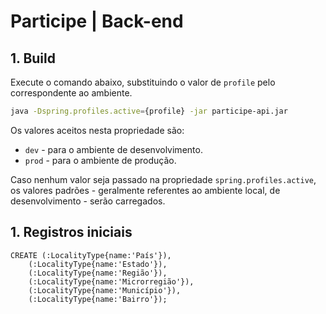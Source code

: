 # Participe | Back-end

## 1. Build

Execute o comando abaixo, substituindo o valor de `profile` pelo correspondente ao ambiente.

```sh
java -Dspring.profiles.active={profile} -jar participe-api.jar
```

Os valores aceitos nesta propriedade são:

- `dev` - para o ambiente de desenvolvimento.
- `prod` - para o ambiente de produção.

Caso nenhum valor seja passado na propriedade `spring.profiles.active`, os valores padrões - geralmente referentes ao ambiente local, de desenvolvimento - serão carregados.


## 1. Registros iniciais

```
CREATE (:LocalityType{name:'País'}),
	(:LocalityType{name:'Estado'}),
	(:LocalityType{name:'Região'}),
  	(:LocalityType{name:'Microrregião'}),
  	(:LocalityType{name:'Município'}),
    (:LocalityType{name:'Bairro'});

````


